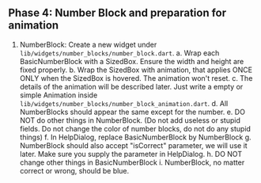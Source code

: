 ## Phase 4: Number Block and preparation for animation
1. NumberBlock: Create a new widget under `lib/widgets/number_blocks/number_block.dart`.
    a. Wrap each BasicNumberBlock with a SizedBox. Ensure the width and height are fixed properly.
    b. Wrap the SizedBox with animation, that applies ONCE ONLY when the SizedBox is hovered. The animation won't reset.
    c. The details of the animation will be described later. Just write a empty or simple Animation inside `lib/widgets/number_blocks/number_block_animation.dart`.
    d. All NumberBlocks should appear the same except for the number.
    e. DO NOT do other things in NumberBlock. (Do not add useless or stupid fields. Do not change the color of number blocks, do not do any stupid things)
    f. In HelpDialog, replace BasicNumberBlock by NumberBlock
    g. NumberBlock should also accept "isCorrect" parameter, we will use it later. Make sure you supply the parameter in HelpDialog.
    h. DO NOT change other things in BasicNumberBlock
    i. NumberBlock, no matter correct or wrong, should be blue.
